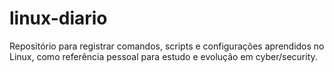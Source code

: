 # linux-diario
Repositório para registrar comandos, scripts e configurações aprendidos no Linux, como referência pessoal para estudo e evolução em cyber/security.
